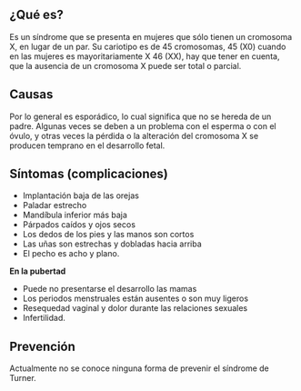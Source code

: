 ﻿## ¿Qué es?
Es un síndrome que se presenta en mujeres que sólo tienen un cromosoma X, en lugar de un par. Su cariotipo es de 45 cromosomas, 45 (X0) cuando en las mujeres es mayoritariamente X 46 (XX), hay que tener en cuenta, que la ausencia de un cromosoma X puede ser total o parcial.
## Causas
Por lo general es esporádico, lo cual significa que no se hereda de un padre. Algunas veces se deben a un problema con el esperma o con el óvulo, y otras veces la pérdida o la alteración del cromosoma X se producen temprano en el desarrollo fetal.
## Síntomas (complicaciones)
- Implantación baja de las orejas
- Paladar estrecho
- Mandíbula inferior más baja
- Párpados caídos y ojos secos
- Los dedos de los pies y las manos son cortos
- Las uñas son estrechas y dobladas hacia arriba
- El pecho es acho y plano.

**En la pubertad** 
- Puede no presentarse el desarrollo las mamas
- Los periodos menstruales están ausentes o son muy ligeros
- Resequedad vaginal y dolor durante las relaciones sexuales
- Infertilidad.
## Prevención
Actualmente no se conoce ninguna forma de prevenir el síndrome de Turner.

